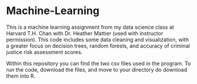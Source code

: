 # Machine-Learning
This is a machine learning assignment from my data science class at Harvard T.H. Chan with Dr. Heather Mattier (used with instructor permission). This code includes some data cleaning and visualization, with a greater focus on decision trees, random forests, and accuracy of criminal justice risk assessment scores.

Within this repository you can find the two csv files used in the program. To run the code, download the files, and move to your directory do download them into R. 
